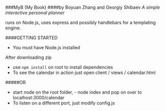 ###MyB (My Book) 
####by Boyuan Zhang and Georgiy Shibaev
*A simple interactive personal planner*
<p>runs on Node.js, uses express and possibly handlebars for a templating engine.</p>

####GETTING STARTED

- You must have Node.js installed

After downloading zip
 - use `npm install` on root to install dependencies
 - To see the calendar in action just open client / views / calendar.html

#####OR

- start node on the root folder, - node index and pop on over to localhost:3000/calendar
- To listen on a different port, just modify config.js

